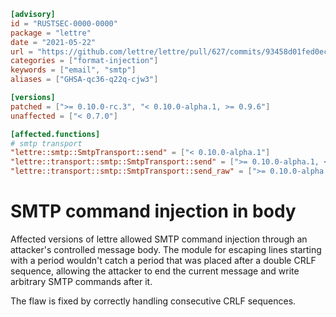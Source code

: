 ```toml
[advisory]
id = "RUSTSEC-0000-0000"
package = "lettre"
date = "2021-05-22"
url = "https://github.com/lettre/lettre/pull/627/commits/93458d01fed0ec81c0e7b4e98e6f35961356fae2"
categories = ["format-injection"]
keywords = ["email", "smtp"]
aliases = ["GHSA-qc36-q22q-cjw3"]

[versions]
patched = [">= 0.10.0-rc.3", "< 0.10.0-alpha.1, >= 0.9.6"]
unaffected = ["< 0.7.0"]

[affected.functions]
# smtp transport
"lettre::smtp::SmtpTransport::send" = ["< 0.10.0-alpha.1"]
"lettre::transport::smtp::SmtpTransport::send" = [">= 0.10.0-alpha.1, < 0.10.0-rc.3"]
"lettre::transport::smtp::SmtpTransport::send_raw" = [">= 0.10.0-alpha.1, < 0.10.0-rc.3"]
```

# SMTP command injection in body

Affected versions of lettre allowed SMTP command injection through an attacker's controlled message body. The module for escaping lines starting with a period wouldn't catch a period that was placed after a double CRLF sequence, allowing the attacker to end the current message and write arbitrary SMTP commands after it.

The flaw is fixed by correctly handling consecutive CRLF sequences.

